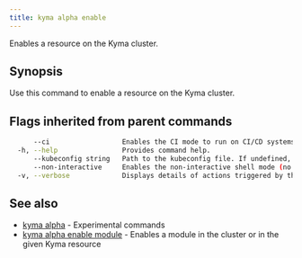```yaml
---
title: kyma alpha enable
---
```


Enables a resource on the Kyma cluster.

## Synopsis

Use this command to enable a resource on the Kyma cluster.


## Flags inherited from parent commands

```bash
      --ci                  Enables the CI mode to run on CI/CD systems. It avoids any user interaction (such as no dialog prompts) and ensures that logs are formatted properly in log files (such as no spinners for CLI steps).
  -h, --help                Provides command help.
      --kubeconfig string   Path to the kubeconfig file. If undefined, Kyma CLI uses the KUBECONFIG environment variable, or falls back "/$HOME/.kube/config".
      --non-interactive     Enables the non-interactive shell mode (no colorized output, no spinner).
  -v, --verbose             Displays details of actions triggered by the command.
```

## See also

* [kyma alpha](kyma_alpha.md)	 - Experimental commands
* [kyma alpha enable module](kyma_alpha_enable_module.md)	 - Enables a module in the cluster or in the given Kyma resource

